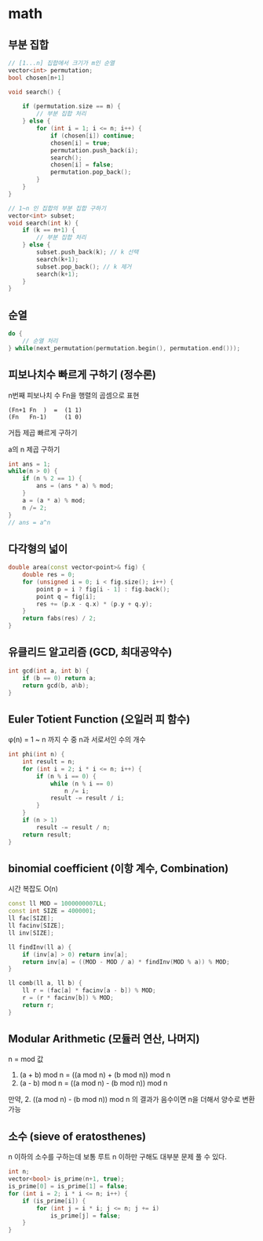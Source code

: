 # math

## 부분 집합

```c++
// [1...n] 집합에서 크기가 m인 순열
vector<int> permutation;
bool chosen[n+1]

void search() {
    
    if (permutation.size == m) {
        // 부분 집합 처리
    } else {
        for (int i = 1; i <= n; i++) {
            if (chosen[i]) continue;
            chosen[i] = true;
            permutation.push_back(i);
            search();
            chosen[i] = false;
            permutation.pop_back();
        }
    }
}
```

```c++
// 1~n 인 집합의 부분 집합 구하기
vector<int> subset;
void search(int k) {
    if (k == n+1) {
        // 부분 집합 처리
    } else {
        subset.push_back(k); // k 선택
        search(k+1);
        subset.pop_back(); // k 제거
        search(k+1);
    }
}
```

## 순열

```c++
do {
    // 순열 처리
} while(next_permutation(permutation.begin(), permutation.end()));
```

## 피보나치수 빠르게 구하기 (정수론)

n번째 피보나치 수 Fn을 행렬의 곱셈으로 표현

```                  n
(Fn+1 Fn  )  =  (1 1)
(Fn   Fn-1)     (1 0)
```

거듭 제곱 빠르게 구하기

a의 n 제곱 구하기

```c++
int ans = 1;
while(n > 0) {
    if (n % 2 == 1) {
        ans = (ans * a) % mod;
    }
    a = (a * a) % mod;
    n /= 2;
}
// ans = a^n
```

## 다각형의 넓이

```c++
double area(const vector<point>& fig) {
    double res = 0;
    for (unsigned i = 0; i < fig.size(); i++) {
        point p = i ? fig[i - 1] : fig.back();
        point q = fig[i];
        res += (p.x - q.x) * (p.y + q.y);
    }
    return fabs(res) / 2;
}
```

## 유클리드 알고리즘 (GCD, 최대공약수)

```c++
int gcd(int a, int b) {
    if (b == 0) return a;
    return gcd(b, a%b);
}
```

## Euler Totient Function (오일러 피 함수)

φ(n) = 1 ~ n 까지 수 중 n과 서로서인 수의 개수

```c++
int phi(int n) {
    int result = n;
    for (int i = 2; i * i <= n; i++) {
        if (n % i == 0) {
            while (n % i == 0)
                n /= i;
            result -= result / i;
        }
    }
    if (n > 1)
        result -= result / n;
    return result;
}
```

## binomial coefficient (이항 계수, Combination)


시간 복잡도 O(n)

```c++
const ll MOD = 1000000007LL;
const int SIZE = 4000001;
ll fac[SIZE];
ll facinv[SIZE];
ll inv[SIZE];

ll findInv(ll a) {
    if (inv[a] > 0) return inv[a];
    return inv[a] = ((MOD - MOD / a) * findInv(MOD % a)) % MOD;
}

ll comb(ll a, ll b) {
    ll r = (fac[a] * facinv[a - b]) % MOD;
    r = (r * facinv[b]) % MOD;
    return r;
}
```

## Modular Arithmetic (모듈러 연산, 나머지)

n = mod 값

1. (a + b) mod n = ((a mod n) + (b mod n)) mod n
2. (a - b) mod n = ((a mod n) - (b mod n)) mod n

만약, 2. ((a mod n) - (b mod n)) mod n 의 결과가 음수이면 n을 더해서 양수로 변환 가능 

## 소수 (sieve of eratosthenes)

n 이하의 소수를 구하는데 보통 루트 n 이하만 구해도 대부분 문제 풀 수 있다.

```c++
int n;
vector<bool> is_prime(n+1, true);
is_prime[0] = is_prime[1] = false;
for (int i = 2; i * i <= n; i++) {
    if (is_prime[i]) {
        for (int j = i * i; j <= n; j += i)
            is_prime[j] = false;
    }
}
```